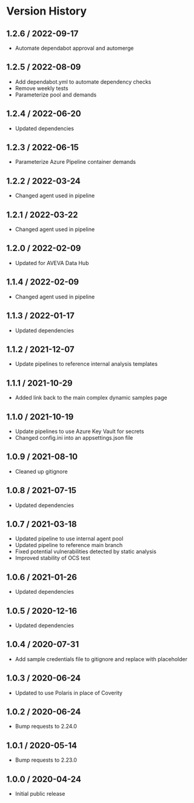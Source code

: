 # Version History

## 1.2.6 / 2022-09-17

- Automate dependabot approval and automerge

## 1.2.5 / 2022-08-09

- Add dependabot.yml to automate dependency checks
- Remove weekly tests
- Parameterize pool and demands

## 1.2.4 / 2022-06-20

- Updated dependencies

## 1.2.3 / 2022-06-15

- Parameterize Azure Pipeline container demands

## 1.2.2 / 2022-03-24

- Changed agent used in pipeline

## 1.2.1 / 2022-03-22

- Changed agent used in pipeline

## 1.2.0 / 2022-02-09

- Updated for AVEVA Data Hub

## 1.1.4 / 2022-02-09

- Changed agent used in pipeline

## 1.1.3 / 2022-01-17

- Updated dependencies

## 1.1.2 / 2021-12-07

- Update pipelines to reference internal analysis templates

## 1.1.1 / 2021-10-29

- Added link back to the main complex dynamic samples page

## 1.1.0 / 2021-10-19

- Update pipelines to use Azure Key Vault for secrets
- Changed config.ini into an appsettings.json file

## 1.0.9 / 2021-08-10

- Cleaned up gitignore

## 1.0.8 / 2021-07-15

- Updated dependencies

## 1.0.7 / 2021-03-18

- Updated pipeline to use internal agent pool
- Updated pipeline to reference main branch
- Fixed potential vulnerabilities detected by static analysis
- Improved stability of OCS test

## 1.0.6 / 2021-01-26

- Updated dependencies

## 1.0.5 / 2020-12-16

- Updated dependencies

## 1.0.4 / 2020-07-31

- Add sample credentials file to gitignore and replace with placeholder

## 1.0.3 / 2020-06-24

- Updated to use Polaris in place of Coverity

## 1.0.2 / 2020-06-24

- Bump requests to 2.24.0

## 1.0.1 / 2020-05-14

- Bump requests to 2.23.0

## 1.0.0 / 2020-04-24

- Initial public release
